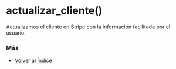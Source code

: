 # actualizar_cliente()

Actualizamos el cliente en Stripe con la información facilitada por el usuario. 

### Más

  * [Volver al Índice](./index.md)
